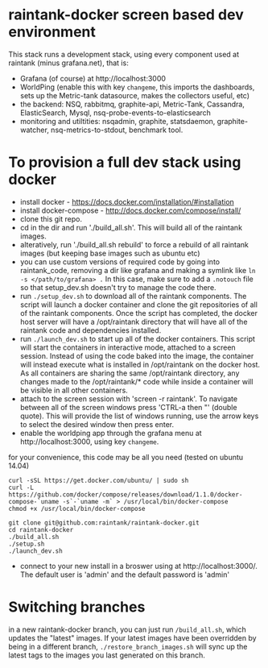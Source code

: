 raintank-docker screen based dev environment
============================================

This stack runs a development stack, using every component used at raintank
(minus grafana.net),
that is:

* Grafana (of course) at http://localhost:3000
* WorldPing (enable this with key `changeme`, this imports the dashboards, sets up the Metric-tank datasource, makes the collectors useful, etc)
* the backend: NSQ, rabbitmq, graphite-api, Metric-Tank, Cassandra, ElasticSearch, Mysql, nsq-probe-events-to-elasticsearch
* monitoring and utiltities: nsqadmin, graphite, statsdaemon, graphite-watcher, nsq-metrics-to-stdout, benchmark tool.


To provision a full dev stack using docker
===========================================

- install docker - https://docs.docker.com/installation/#installation
- install docker-compose - http://docs.docker.com/compose/install/
- clone this git repo.
- cd in the dir and run './build_all.sh'.  This will build all of the raintank images.
- alteratively, run './build_all.sh rebuild' to force a rebuild of all raintank images (but keeping base images such as ubuntu etc)
- you can use custom versions of required code by going into raintank_code, removing a dir like grafana and making a symlink like `ln -s </path/to/grafana> .`
  In this case, make sure to add a `.notouch` file so that setup_dev.sh doesn't try to manage the code there.
- run `./setup_dev.sh` to download all of the raintank components.  The script will launch a docker container and clone the git repositories of all of the raintank components.  Once the script has completed, the docker host server will have a /opt/raintank directory that will have all of the raintank code and dependencies installed.
- run `./launch_dev.sh` to start up all of the docker containers.  This script will start the containers in interactive mode, attached to a screen session.  Instead of using the code baked into the image, the container will instead execute what is installed in /opt/raintank on the docker host.  As all containers are sharing the same /opt/raintank directory, any changes made to the /opt/raintank/* code while inside a container will be visible in all other containers.
- attach to the screen session with 'screen -r raintank'.  To navigate between all of the screen windows press 'CTRL-a then "' (double quote).  This will provide the list of windows running, use the arrow keys to select the desired window then press enter.
- enable the worldping app through the grafana menu at http://localhost:3000, using key `changeme`.

for your convenience, this code may be all you need (tested on ubuntu 14.04)

```
curl -sSL https://get.docker.com/ubuntu/ | sudo sh
curl -L https://github.com/docker/compose/releases/download/1.1.0/docker-compose-`uname -s`-`uname -m` > /usr/local/bin/docker-compose
chmod +x /usr/local/bin/docker-compose

git clone git@github.com:raintank/raintank-docker.git
cd raintank-docker
./build_all.sh
./setup.sh
./launch_dev.sh
```

- connect to your new install in a broswer using at http://localhost:3000/.  The default user is 'admin' and the default password is 'admin'


Switching branches
==================
in a new raintank-docker branch, you can just run `/build_all.sh`, which updates the "latest" images.
If your latest images have been overridden by being in a different branch, `./restore_branch_images.sh` will sync up the latest tags to the images you last generated on this branch.

